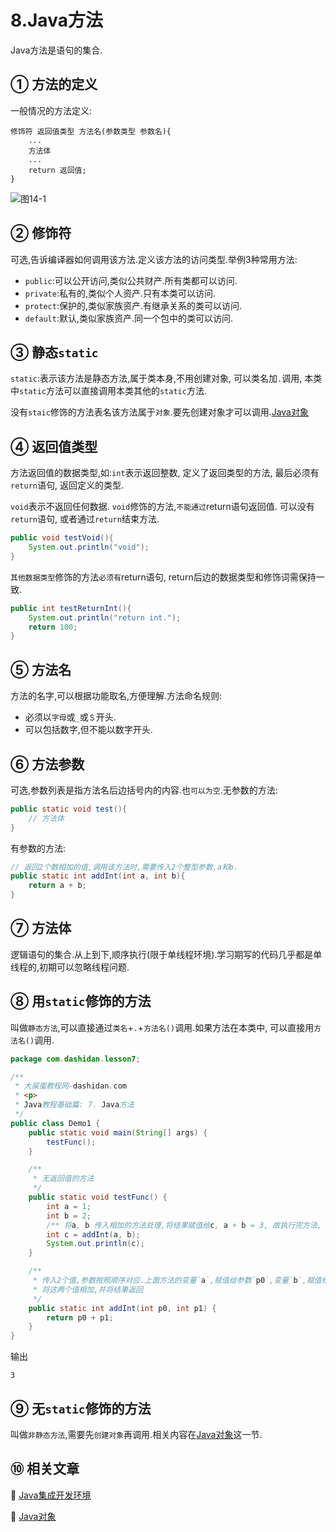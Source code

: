 8.Java方法
===

<div class="jumbotron">
<p>Java方法是语句的集合.</p>  
</div>

① 方法的定义
---

一般情况的方法定义:

	修饰符 返回值类型 方法名(参数类型 参数名){
		...
		方法体
		...
		return 返回值;
	}
	
![图14-1](http://localhost/img/java/basic/14-1.jpg)   

② 修饰符
---

可选,告诉编译器如何调用该方法.定义该方法的访问类型.举例3种常用方法:  
* `public`:可以公开访问,类似公共财产.所有类都可以访问.
* `private`:私有的,类似个人资产.只有本类可以访问.   
* `protect`:保护的,类似家族资产.有继承关系的类可以访问.
* `default`:默认,类似家族资产.同一个包中的类可以访问.

③ 静态`static`
---

`static`:表示该方法是静态方法,属于类本身,不用创建对象, 可以类名加`.`调用, 本类中`static`方法可以直接调用本类其他的`static`方法.

没有`staic`修饰的方法表名该方法属于`对象`.要先创建对象才可以调用.[Java对象](http://localhost/article/java/basic/Java对象.html)


④ 返回值类型
---
方法返回值的数据类型,如:`int`表示返回整数, 定义了返回类型的方法, 最后必须有`return`语句, 返回定义的类型.

`void`表示不返回任何数据. `void`修饰的方法,`不能通过`return语句返回值. 可以没有`return`语句, 或者通过`return`结束方法.

```java
public void testVoid(){
	System.out.println("void");
}
```
`其他数据类型`修饰的方法`必须有`return语句, return后边的数据类型和修饰词需保持一致.

```java
public int testReturnInt(){
	System.out.println("return int.");
	return 100;	
}
```
⑤ 方法名
---

方法的名字,可以根据功能取名,方便理解.方法命名规则:
* 必须以`字母`或`_`或`＄`开头.
* 可以包括数字,但不能以数字开头.

⑥ 方法参数
---

可选,参数列表是指方法名后边括号内的内容.也`可以为空`.无参数的方法:
```java
public static void test(){
	// 方法体
}
```
有参数的方法:
```java
// 返回2个数相加的值,调用该方法时,需要传入2个整型参数,a和b.
public static int addInt(int a, int b){
	return a + b;
}
```

⑦ 方法体
---

逻辑语句的集合.从上到下,顺序执行(限于单线程环境).学习期写的代码几乎都是单线程的,初期可以忽略线程问题.

⑧ 用`static`修饰的方法
---

叫做`静态方法`,可以直接通过`类名`+`.`+`方法名()`调用.如果方法在本类中, 可以直接用`方法名()`调用.
```java
package com.dashidan.lesson7;

/**
 * 大屎蛋教程网-dashidan.com
 * <p>
 * Java教程基础篇: 7. Java方法
 */
public class Demo1 {
    public static void main(String[] args) {
        testFunc();
    }

    /**
     * 无返回值的方法
     */
    public static void testFunc() {
        int a = 1;
        int b = 2;
        /** 将a, b 传入相加的方法处理,将结果赋值给c, a + b = 3, 故执行完方法, c为3.*/
        int c = addInt(a, b);
        System.out.println(c);
    }

    /**
     * 传入2个值,参数按照顺序对应.上面方法的变量`a`,赋值给参数`p0`,变量`b`,赋值给参数`p1`.
     * 将这两个值相加,并将结果返回
     */
    public static int addInt(int p0, int p1) {
        return p0 + p1;
    }
}

```
输出

	3	

⑨ 无`static`修饰的方法
---

叫做`非静态方法`,需要先`创建对象`再调用.相关内容在[Java对象](http://localhost/article/java/basic/Java对象.html)这一节.   

⑩ 相关文章
---
📖 [Java集成开发环境](http://localhost/article/java/basic/Java集成开发环境.html)   

📖 [Java对象](http://localhost/article/java/basic/Java对象.html)   